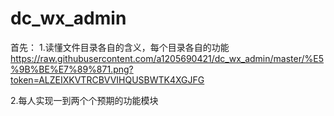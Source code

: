 # dc_wx_admin
首先：
1.读懂文件目录各自的含义，每个目录各自的功能
https://raw.githubusercontent.com/a1205690421/dc_wx_admin/master/%E5%9B%BE%E7%89%871.png?token=ALZEIXKVTRCBVVIHQUSBWTK4XGJFG

2.每人实现一到两个个预期的功能模块
